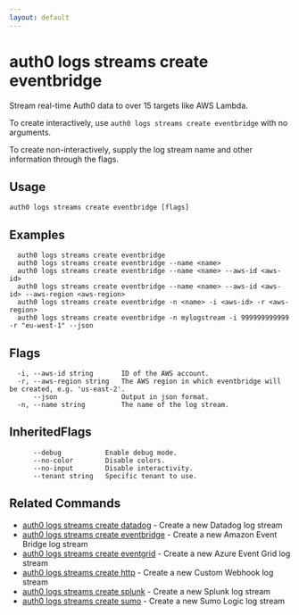 ```yaml
---
layout: default
---
```

# auth0 logs streams create eventbridge

Stream real-time Auth0 data to over 15 targets like AWS Lambda.

To create interactively, use `auth0 logs streams create eventbridge` with no arguments.

To create non-interactively, supply the log stream name and other information through the flags.

## Usage
```
auth0 logs streams create eventbridge [flags]
```

## Examples

```
  auth0 logs streams create eventbridge
  auth0 logs streams create eventbridge --name <name>
  auth0 logs streams create eventbridge --name <name> --aws-id <aws-id>
  auth0 logs streams create eventbridge --name <name> --aws-id <aws-id> --aws-region <aws-region>
  auth0 logs streams create eventbridge -n <name> -i <aws-id> -r <aws-region>
  auth0 logs streams create eventbridge -n mylogstream -i 999999999999 -r "eu-west-1" --json
```


## Flags

```
  -i, --aws-id string       ID of the AWS account.
  -r, --aws-region string   The AWS region in which eventbridge will be created, e.g. 'us-east-2'.
      --json                Output in json format.
  -n, --name string         The name of the log stream.
```


## InheritedFlags

```
      --debug           Enable debug mode.
      --no-color        Disable colors.
      --no-input        Disable interactivity.
      --tenant string   Specific tenant to use.
```


## Related Commands

- [auth0 logs streams create datadog](auth0_logs_streams_create_datadog.md) - Create a new Datadog log stream
- [auth0 logs streams create eventbridge](auth0_logs_streams_create_eventbridge.md) - Create a new Amazon Event Bridge log stream
- [auth0 logs streams create eventgrid](auth0_logs_streams_create_eventgrid.md) - Create a new Azure Event Grid log stream
- [auth0 logs streams create http](auth0_logs_streams_create_http.md) - Create a new Custom Webhook log stream
- [auth0 logs streams create splunk](auth0_logs_streams_create_splunk.md) - Create a new Splunk log stream
- [auth0 logs streams create sumo](auth0_logs_streams_create_sumo.md) - Create a new Sumo Logic log stream


